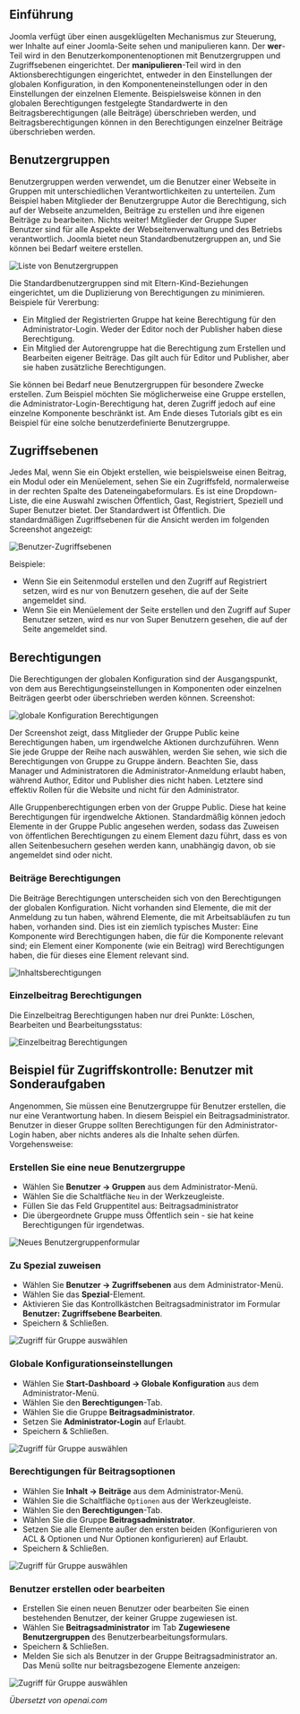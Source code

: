 <!-- Filename: J4.x:Access_Control / Display title: Zugriffskontrolle  -->

## Einführung

Joomla verfügt über einen ausgeklügelten Mechanismus zur Steuerung, wer Inhalte auf einer Joomla-Seite sehen und manipulieren kann. Der **wer**-Teil wird in den Benutzerkomponentenoptionen mit Benutzergruppen und Zugriffsebenen eingerichtet. Der **manipulieren**-Teil wird in den Aktionsberechtigungen eingerichtet, entweder in den Einstellungen der globalen Konfiguration, in den Komponenteneinstellungen oder in den Einstellungen der einzelnen Elemente. Beispielsweise können in den globalen Berechtigungen festgelegte Standardwerte in den Beitragsberechtigungen (alle Beiträge) überschrieben werden, und Beitragsberechtigungen können in den Berechtigungen einzelner Beiträge überschrieben werden.

## Benutzergruppen

Benutzergruppen werden verwendet, um die Benutzer einer Webseite in Gruppen mit unterschiedlichen Verantwortlichkeiten zu unterteilen. Zum Beispiel haben Mitglieder der Benutzergruppe Autor die Berechtigung, sich auf der Webseite anzumelden, Beiträge zu erstellen und ihre eigenen Beiträge zu bearbeiten. Nichts weiter! Mitglieder der Gruppe Super Benutzer sind für alle Aspekte der Webseitenverwaltung und des Betriebs verantwortlich. Joomla bietet neun Standardbenutzergruppen an, und Sie können bei Bedarf weitere erstellen.

![Liste von Benutzergruppen](../../../en/images/users/access-control-users-groups-list.png)

Die Standardbenutzergruppen sind mit Eltern-Kind-Beziehungen eingerichtet, um die Duplizierung von Berechtigungen zu minimieren. Beispiele für Vererbung:

- Ein Mitglied der Registrierten Gruppe hat keine Berechtigung für den Administrator-Login. Weder der Editor noch der Publisher haben diese Berechtigung.
- Ein Mitglied der Autorengruppe hat die Berechtigung zum Erstellen und Bearbeiten eigener Beiträge. Das gilt auch für Editor und Publisher, aber sie haben zusätzliche Berechtigungen.

Sie können bei Bedarf neue Benutzergruppen für besondere Zwecke erstellen. Zum Beispiel möchten Sie möglicherweise eine Gruppe erstellen, die Administrator-Login-Berechtigung hat, deren Zugriff jedoch auf eine einzelne Komponente beschränkt ist. Am Ende dieses Tutorials gibt es ein Beispiel für eine solche benutzerdefinierte Benutzergruppe.

## Zugriffsebenen

Jedes Mal, wenn Sie ein Objekt erstellen, wie beispielsweise einen Beitrag, ein Modul oder ein Menüelement, sehen Sie ein Zugriffsfeld, normalerweise in der rechten Spalte des Dateneingabeformulars. Es ist eine Dropdown-Liste, die eine Auswahl zwischen Öffentlich, Gast, Registriert, Speziell und Super Benutzer bietet. Der Standardwert ist Öffentlich. Die standardmäßigen Zugriffsebenen für die Ansicht werden im folgenden Screenshot angezeigt:

![Benutzer-Zugriffsebenen](../../../en/images/users/access-control-users-access-levels.png)

Beispiele:

- Wenn Sie ein Seitenmodul erstellen und den Zugriff auf Registriert setzen, wird es nur von Benutzern gesehen, die auf der Seite angemeldet sind.
- Wenn Sie ein Menüelement der Seite erstellen und den Zugriff auf Super Benutzer setzen, wird es nur von Super Benutzern gesehen, die auf der Seite angemeldet sind.

## Berechtigungen

Die Berechtigungen der globalen Konfiguration sind der Ausgangspunkt, von dem aus Berechtigungseinstellungen in Komponenten oder einzelnen Beiträgen geerbt oder überschrieben werden können. Screenshot:

![globale Konfiguration Berechtigungen](../../../en/images/users/access-control-global-configuration-permissions.png)

Der Screenshot zeigt, dass Mitglieder der Gruppe Public keine Berechtigungen haben, um irgendwelche Aktionen durchzuführen. Wenn Sie jede Gruppe der Reihe nach auswählen, werden Sie sehen, wie sich die Berechtigungen von Gruppe zu Gruppe ändern. Beachten Sie, dass Manager und Administratoren die Administrator-Anmeldung erlaubt haben, während Author, Editor und Publisher dies nicht haben. Letztere sind effektiv Rollen für die Website und nicht für den Administrator.

Alle Gruppenberechtigungen erben von der Gruppe Public. Diese hat keine Berechtigungen für irgendwelche Aktionen. Standardmäßig können jedoch Elemente in der Gruppe Public angesehen werden, sodass das Zuweisen von öffentlichen Berechtigungen zu einem Element dazu führt, dass es von allen Seitenbesuchern gesehen werden kann, unabhängig davon, ob sie angemeldet sind oder nicht.

### Beiträge Berechtigungen

Die Beiträge Berechtigungen unterscheiden sich von den Berechtigungen der globalen Konfiguration. Nicht vorhanden sind Elemente, die mit der Anmeldung zu tun haben, während Elemente, die mit Arbeitsabläufen zu tun haben, vorhanden sind. Dies ist ein ziemlich typisches Muster: Eine Komponente wird Berechtigungen haben, die für die Komponente relevant sind; ein Element einer Komponente (wie ein Beitrag) wird Berechtigungen haben, die für dieses eine Element relevant sind.

![Inhaltsberechtigungen](../../../en/images/users/access-control-global-content-permissions.png)

### Einzelbeitrag Berechtigungen

Die Einzelbeitrag Berechtigungen haben nur drei Punkte: Löschen, Bearbeiten und Bearbeitungsstatus:

![Einzelbeitrag Berechtigungen](../../../en/images/users/access-control-article-permissions.png)

## Beispiel für Zugriffskontrolle: Benutzer mit Sonderaufgaben

Angenommen, Sie müssen eine Benutzergruppe für Benutzer erstellen, die nur eine Verantwortung haben. In diesem Beispiel ein Beitragsadministrator. Benutzer in dieser Gruppe sollten Berechtigungen für den Administrator-Login haben, aber nichts anderes als die Inhalte sehen dürfen. Vorgehensweise:

### Erstellen Sie eine neue Benutzergruppe

- Wählen Sie **Benutzer → Gruppen** aus dem Administrator-Menü.
- Wählen Sie die Schaltfläche `Neu` in der Werkzeugleiste.
- Füllen Sie das Feld Gruppentitel aus: Beitragsadministrator
- Die übergeordnete Gruppe muss Öffentlich sein - sie hat keine Berechtigungen für irgendetwas.

![Neues Benutzergruppenformular](../../../en/images/users/access-control-new-group.png)

### Zu Spezial zuweisen

- Wählen Sie **Benutzer → Zugriffsebenen** aus dem Administrator-Menü.
- Wählen Sie das **Spezial**-Element.
- Aktivieren Sie das Kontrollkästchen Beitragsadministrator im Formular **Benutzer: Zugriffsebene Bearbeiten**.
- Speichern & Schließen.

![Zugriff für Gruppe auswählen](../../../en/images/users/access-control-select-access-for-group.png)

### Globale Konfigurationseinstellungen

- Wählen Sie **Start-Dashboard → Globale Konfiguration** aus dem Administrator-Menü.
- Wählen Sie den **Berechtigungen**-Tab.
- Wählen Sie die Gruppe **Beitragsadministrator**.
- Setzen Sie **Administrator-Login** auf Erlaubt.
- Speichern & Schließen.

![Zugriff für Gruppe auswählen](../../../en/images/users/access-control-article-administrator-global-permissions.png)

### Berechtigungen für Beitragsoptionen

- Wählen Sie **Inhalt → Beiträge** aus dem Administrator-Menü.
- Wählen Sie die Schaltfläche `Optionen` aus der Werkzeugleiste.
- Wählen Sie den **Berechtigungen**-Tab.
- Wählen Sie die Gruppe **Beitragsadministrator**.
- Setzen Sie alle Elemente außer den ersten beiden (Konfigurieren von ACL & Optionen und Nur Optionen konfigurieren) auf Erlaubt.
- Speichern & Schließen.

![Zugriff für Gruppe auswählen](../../../en/images/users/access-control-article-administrator-content-permissions.png)

### Benutzer erstellen oder bearbeiten

- Erstellen Sie einen neuen Benutzer oder bearbeiten Sie einen bestehenden Benutzer, der keiner Gruppe zugewiesen ist.
- Wählen Sie **Beitragsadministrator** im Tab **Zugewiesene Benutzergruppen** des Benutzerbearbeitungsformulars.
- Speichern & Schließen.
- Melden Sie sich als Benutzer in der Gruppe Beitragsadministrator an. Das Menü sollte nur beitragsbezogene Elemente anzeigen:

![Zugriff für Gruppe auswählen](../../../en/images/users/access-control-article-administrator-home-dashboard.png)

*Übersetzt von openai.com*

